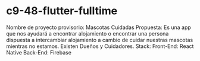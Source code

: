 # c9-48-flutter-fulltime
Nombre de proyecto provisorio: Mascotas Cuidadas
Propuesta: Es una app que nos ayudará a encontrar alojamiento o encontrar una persona dispuesta a intercambiar alojamiento a cambio de cuidar nuestras mascotas mientras no estamos. Existen Dueños y Cuidadores.
Stack:
Front-End: React Native
Back-End: Firebase

